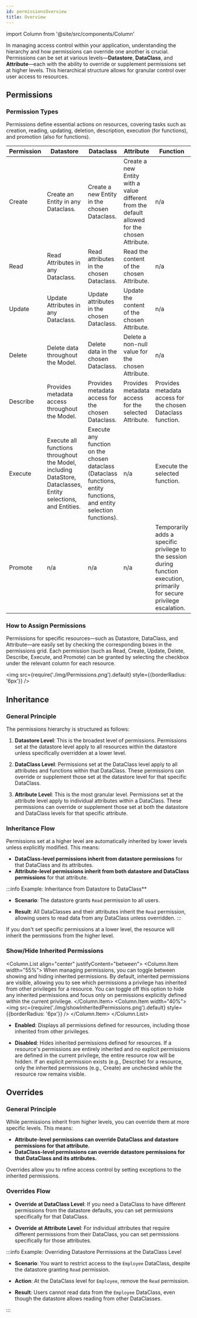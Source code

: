 ```yaml
---
id: permissionsOverview
title: Overview
---
```


import Column from '@site/src/components/Column'

In managing access control within your application, understanding the hierarchy and how permissions can override one another is crucial. Permissions can be set at various levels—**Datastore**, **DataClass**, and **Attribute**—each with the ability to override or supplement permissions set at higher levels. This hierarchical structure allows for granular control over user access to resources.


## Permissions

### Permission Types

Permissions define essential actions on resources, covering tasks such as creation, reading, updating, deletion, description, execution (for functions), and promotion (also for functions).

| Permission | Datastore | Dataclass | Attribute | Function |
|------------|-----------|-----------|-----------|----------|
| Create | Create an Entity in any Dataclass. | Create a new Entity in the chosen Dataclass. | Create a new Entity with a value different from the default allowed for the chosen Attribute. | n/a |
| Read | Read Attributes in any Dataclass. | Read attributes in the chosen Dataclass. | Read the content of the chosen Attribute. | n/a |
| Update | Update Attributes in any Dataclass. | Update attributes in the chosen Dataclass. | Update the content of the chosen Attribute. | n/a |
| Delete | Delete data throughout the Model. | Delete data in the chosen Dataclass. | Delete a non-null value for the chosen Attribute. | n/a |
| Describe | Provides metadata access throughout the Model. | Provides metadata access for the chosen Dataclass. | Provides metadata access for the selected Attribute. | Provides metadata access for the chosen Dataclass function. |
| Execute | Execute all functions throughout the Model, including DataStore, Dataclasses, Entity selections, and Entities. | Execute any function on the chosen dataclass (Dataclass functions, entity functions, and entity selection functions). | n/a | Execute the selected function. |
| Promote    | n/a | n/a | n/a | Temporarily adds a specific privilege to the session during function execution, primarily for secure privilege escalation. |

### How to Assign Permissions

Permissions for specific resources—such as Datastore, DataClass, and Attribute—are easily set by checking the corresponding boxes in the permissions grid. Each permission (such as Read, Create, Update, Delete, Describe, Execute, and Promote) can be granted by selecting the checkbox under the relevant column for each resource.

<img src={require('./img/Permissions.png').default} style={{borderRadius: '6px'}} />


## Inheritance

### General Principle

The permissions hierarchy is structured as follows:

1. **Datastore Level**: This is the broadest level of permissions. Permissions set at the datastore level apply to all resources within the datastore unless specifically overridden at a lower level.

2. **DataClass Level**: Permissions set at the DataClass level apply to all attributes and functions within that DataClass. These permissions can override or supplement those set at the datastore level for that specific DataClass.

3. **Attribute Level**: This is the most granular level. Permissions set at the attribute level apply to individual attributes within a DataClass. These permissions can override or supplement those set at both the datastore and DataClass levels for that specific attribute.


### Inheritance Flow

Permissions set at a higher level are automatically inherited by lower levels unless explicitly modified. This means:

- **DataClass-level permissions inherit from datastore permissions** for that DataClass and its attributes.
- **Attribute-level permissions inherit from both datastore and DataClass permissions** for that attribute.

:::info Example: Inheritance from Datastore to DataClass**

- **Scenario**: The datastore grants `Read` permission to all users.

- **Result**: All DataClasses and their attributes inherit the `Read` permission, allowing users to read data from any DataClass unless overridden.
:::

If you don't set specific permissions at a lower level, the resource will inherit the permissions from the higher level.

### Show/Hide Inherited Permissions

<Column.List align="center" justifyContent="between">
    <Column.Item width="55%">
        When managing permissions, you can toggle between showing and hiding inherited permissions. By default, inherited permissions are visible, allowing you to see which permissions a privilege has inherited from other privileges for a resource. You can toggle off this option to hide any inherited permissions and focus only on permissions explicitly defined within the current privilege.
    </Column.Item>
    <Column.Item width="40%">
        <img src={require('./img/showInheritedPermissions.png').default} style={{borderRadius: '6px'}} />
    </Column.Item>
</Column.List>

- **Enabled**: Displays all permissions defined for resources, including those inherited from other privileges.

- **Disabled**: Hides inherited permissions defined for resources. If a resource's permissions are entirely inherited and no explicit permissions are defined in the current privilege, the entire resource row will be hidden. If an explicit permission exists (e.g., Describe) for a resource, only the inherited permissions (e.g., Create) are unchecked while the resource row remains visible.

## Overrides

### General Principle

While permissions inherit from higher levels, you can override them at more specific levels. This means:

- **Attribute-level permissions can override DataClass and datastore permissions for that attribute.**
- **DataClass-level permissions can override datastore permissions for that DataClass and its attributes.**

Overrides allow you to refine access control by setting exceptions to the inherited permissions.

### Overrides Flow

- **Override at DataClass Level**: If you need a DataClass to have different permissions from the datastore defaults, you can set permissions specifically for that DataClass.

- **Override at Attribute Level**: For individual attributes that require different permissions from their DataClass, you can set permissions specifically for those attributes.

:::info Example: Overriding Datastore Permissions at the DataClass Level
- **Scenario**: You want to restrict access to the `Employee` DataClass, despite the datastore granting `Read` permission.

- **Action**: At the DataClass level for `Employee`, remove the `Read` permission.

- **Result**: Users cannot read data from the `Employee` DataClass, even though the datastore allows reading from other DataClasses.

:::
